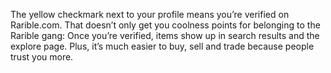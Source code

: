 The yellow checkmark next to your profile means you’re verified on Rarible.com. That doesn’t only get you coolness points for belonging to the Rarible gang: Once you’re verified, items show up in search results and the explore page. Plus, it’s much easier to buy, sell and trade because people trust you more.
